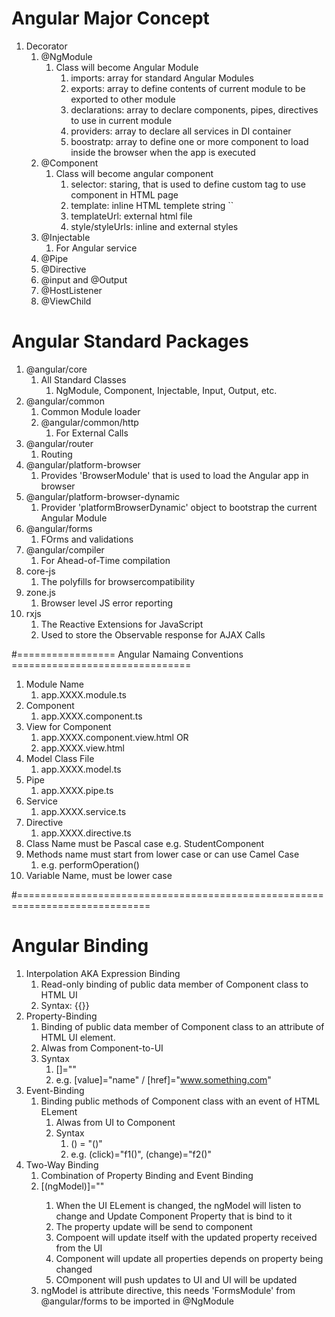 # Angular Major Concept
1. Decorator
   1. @NgModule
      1. Class will become Angular Module
         1. imports: array for standard Angular Modules
         2. exports: array to define contents of current module to be exported to other module
         3. declarations: array to declare components, pipes, directives to use in current module
         4. providers: array to declare all services in DI container
         5. boostratp: array to define one or more component to load inside the browser when the app is executed
   2. @Component
      1. Class will become angular component
         1. selector: staring, that is used to define  custom tag to use component in HTML page
         2. template: inline HTML templete string ``
         3. templateUrl: external html file
         4. style/styleUrls: inline and external styles
   3. @Injectable
      1. For Angular service
   4. @Pipe
   5. @Directive
   6. @input and @Output
   7. @HostListener
   8. @ViewChild        
# Angular Standard Packages
1. @angular/core
   1. All Standard Classes
      1. NgModule, Component, Injectable, Input, Output, etc.
2. @angular/common
   1. Common Module loader
   2. @angular/common/http
      1. For External Calls
3. @angular/router
   1. Routing
4. @angular/platform-browser
   1. Provides 'BrowserModule' that is used to load the Angular app in browser
5. @angular/platform-browser-dynamic
   1. Provider 'platformBrowserDynamic' object to bootstrap the current Angular Module
6. @angular/forms
   1. FOrms and validations
7. @angular/compiler
   1. For Ahead-of-Time compilation
8. core-js
   1. The polyfills for browsercompatibility
9. zone.js  
   1.  Browser level JS error reporting
10. rxjs
    1.  The Reactive Extensions for JavaScript
    2.  Used to store the Observable response for AJAX Calls   

#================= Angular Namaing Conventions ===============================
1. Module Name  
   1. app.XXXX.module.ts
2. Component
   1. app.XXXX.component.ts
3. View for Component
   1. app.XXXX.component.view.html OR
   2. app.XXXX.view.html
4. Model Class File
   1. app.XXXX.model.ts
5. Pipe
   1. app.XXXX.pipe.ts
6. Service
   1. app.XXXX.service.ts
7. Directive
   1. app.XXXX.directive.ts
8. Class Name must be Pascal case e.g. StudentComponent
9. Methods name must start from lower case or can use Camel Case
   1.  e.g. performOperation()
10. Variable Name, must be lower case

#=============================================================================
# Angular Binding
1. Interpolation AKA Expression Binding
   1. Read-only binding of public data member of Component class to HTML UI
   2. Syntax: {{<PUBLIC-DATA-MEMBER>}}
2. Property-Binding
   1. Binding of public data member of Component class to an attribute of HTML UI element.
   2. Alwas from Component-to-UI
   3. Syntax
      1. [<ATTRIBUTE>]="<PUBLIC-DATA-MEMBER>"
      2. e.g. [value]="name" / [href]="www.something.com"
3. Event-Binding
   1. Binding public methods of Component class with an event of HTML ELement
      1. Alwas from UI to Component
      2. Syntax
         1. (<EVENT-NAME>) = "<method>()"
         2. e.g. (click)="f1()", (change)="f2()"
4. Two-Way Binding
   1. Combination of Property Binding and Event Binding
   2. [(ngModel)]="<PUBLIC-DATA-MEMBER>" 
      1. When the UI ELement is changed, the ngModel will listen to change and Update Component Property that is bind to it
      2. The property update will be send to component
      3. Compoent will update itself with the updated property received from the UI 
      4. Component will update all properties depends on property being changed
      5. COmponent will push updates to UI and UI will be updated 
   3. ngModel is attribute directive, this needs 'FormsModule' from @angular/forms to be imported in @NgModule

